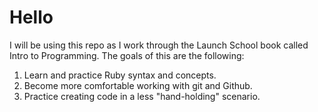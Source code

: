 # Hello
I will be using this repo as I work through the Launch School book called Intro to Programming. The goals of this are the following:
1. Learn and practice Ruby syntax and concepts.
2. Become more comfortable working with git and Github.
3. Practice creating code in a less "hand-holding" scenario.
